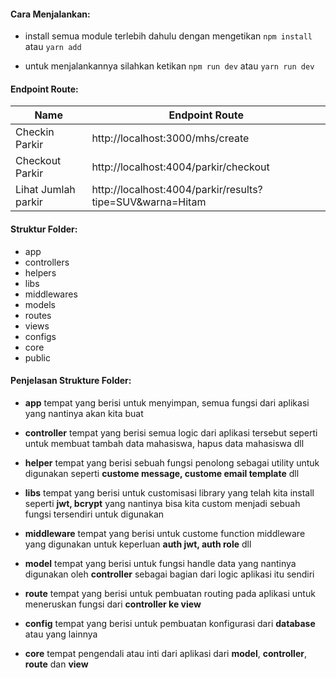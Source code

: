 

#### Cara Menjalankan:

- install semua module terlebih dahulu dengan mengetikan `npm install ` atau `yarn add`

- untuk menjalankannya silahkan ketikan `npm run dev` atau `yarn run dev`

#### Endpoint Route:

| Name  | Endpoint Route |
| ------------- | ------------- |
| Checkin Parkir  |  http://localhost:3000/mhs/create  |
| Checkout Parkir |   http://localhost:4004/parkir/checkout  |
| Lihat Jumlah parkir |   http://localhost:4004/parkir/results?tipe=SUV&warna=Hitam |

#### Struktur Folder:

+ app
 + controllers
 + helpers
 + libs
 + middlewares
 +  models
 + routes
 + views
+ configs
+ core
+ public

#### Penjelasan Strukture Folder:

- **app** tempat yang berisi untuk menyimpan, semua fungsi  dari aplikasi yang nantinya akan kita buat

- **controller** tempat yang berisi semua logic dari aplikasi tersebut seperti untuk membuat tambah data mahasiswa, hapus data mahasiswa dll

- **helper** tempat yang berisi sebuah fungsi penolong sebagai utility untuk digunakan seperti **custome message, custome email template** dll

- **libs** tempat yang berisi untuk customisasi library  yang telah kita install seperti **jwt, bcrypt** yang nantinya bisa kita custom menjadi sebuah fungsi tersendiri untuk digunakan

- **middleware** tempat yang berisi  untuk custome function middleware yang digunakan untuk keperluan **auth jwt, auth role** dll

- **model** tempat yang berisi  untuk fungsi handle data yang nantinya digunakan oleh **controller** sebagai bagian dari logic aplikasi itu sendiri

- **route** tempat yang berisi untuk pembuatan routing pada aplikasi untuk meneruskan fungsi dari **controller ke view**

- **config** tempat yang berisi untuk pembuatan konfigurasi dari **database** atau yang lainnya

- **core** tempat pengendali atau inti dari aplikasi dari **model**, **controller**, **route** dan **view**

